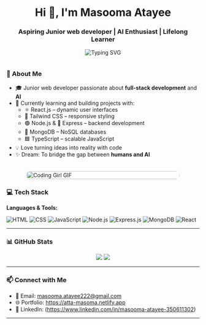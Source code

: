 <h1 align="center">Hi 👋, I'm Masooma Atayee</h1>
<h3 align="center">Aspiring Junior web developer | AI Enthusiast | Lifelong Learner</h3>
<p align="center">
  <img src="https://readme-typing-svg.demolab.com?font=Fira+Code&size=22&pause=1000&color=36BCF7&center=true&vCenter=true&width=440&lines=Welcome+to+my+GitHub+profile!" alt="Typing SVG" />
</p>

<div style="display: flex; flex-wrap: wrap; justify-content: center; align-items: flex-start; gap: 20px;">
  <!-- Text Section -->
  <div style="flex: 1 1 300px; max-width: 600px;">
    <h3>🧠 About Me</h3>
    <ul>
      <li>🎓 Junior web developer passionate about <strong>full-stack development</strong> and <strong>AI</strong></li>
      <li>🌱 Currently learning and building projects with:
        <ul>
          <li>⚛️ React.js – dynamic user interfaces</li>
          <li>🎨 Tailwind CSS – responsive styling</li>
          <li>🟢 Node.js & 🧩 Express – backend development</li>
          <li>🍃 MongoDB – NoSQL databases</li>
          <li>🟦 TypeScript – scalable JavaScript</li>
        </ul>
      </li>
      <li>💡 Love turning ideas into reality with code</li>
      <li>✨ Dream: To bridge the gap between <strong>humans and AI</strong></li>
    </ul>
  </div>

  <!-- Animation Section -->
  <div style="flex: 1 1 300px; max-width: 400px;">
    <img src="https://media1.giphy.com/media/L1R1tvI9svkIWwpVYr/giphy.gif" alt="Coding Girl GIF" style="width: 100%; border-radius: 10px;" />
  </div>
</div>




### 💻 Tech Stack

**Languages & Tools:**

![HTML](https://img.shields.io/badge/HTML5-E34F26?logo=html5&logoColor=white)
![CSS](https://img.shields.io/badge/CSS3-1572B6?logo=css3&logoColor=white)
![JavaScript](https://img.shields.io/badge/JavaScript-F7DF1E?logo=javascript&logoColor=black)
![Node.js](https://img.shields.io/badge/Node.js-339933?logo=nodedotjs&logoColor=white)
![Express.js](https://img.shields.io/badge/Express.js-000000?logo=express&logoColor=white)
![MongoDB](https://img.shields.io/badge/MongoDB-47A248?logo=mongodb&logoColor=white)
![React](https://img.shields.io/badge/React-20232A?logo=react&logoColor=61DAFB)


---

### 📊 GitHub Stats

<p align="center">
  <img src="https://github-readme-stats.vercel.app/api?username=Masomatta&show_icons=true&theme=tokyonight" />
  <img src="https://github-readme-stats.vercel.app/api/top-langs/?username=Masomatta&layout=compact&theme=tokyonight" />
</p>

---

### 📫 Connect with Me

- 📧 Email: masooma.atayee222@gmail.com
- 🌐 Portfolio: https://atta-masoma.netlify.app
- 💼 LinkedIn: (https://www.linkedin.com/in/masooma-atayee-350611302)

---

